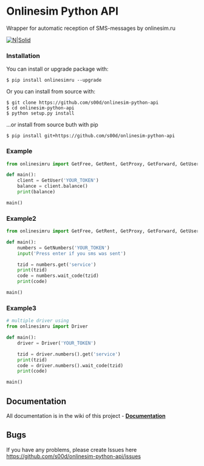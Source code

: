 # Onlinesim Python API


Wrapper for automatic reception of SMS-messages by onlinesim.ru

[![N|Solid](https://img.shields.io/pypi/pyversions/onlinesimru.svg)](https://pypi.python.org/pypi/onlinesimru)

### Installation
You can install or upgrade package with:
```
$ pip install onlinesimru --upgrade
```
Or you can install from source with:
```
$ git clone https://github.com/s00d/onlinesim-python-api
$ cd onlinesim-python-api
$ python setup.py install
```
...or install from source buth with pip
```
$ pip install git+https://github.com/s00d/onlinesim-python-api
```
### Example
```python
from onlinesimru import GetFree, GetRent, GetProxy, GetForward, GetUser, GetNumbers

def main():
    client = GetUser('YOUR_TOKEN')
    balance = client.balance()
    print(balance)

main()
```

### Example2
```python
from onlinesimru import GetFree, GetRent, GetProxy, GetForward, GetUser, GetNumbers

def main():
    numbers = GetNumbers('YOUR_TOKEN')
    input('Press enter if you sms was sent')

    tzid = numbers.get('service')
    print(tzid)
    code = numbers.wait_code(tzid)
    print(code)

main()
```

### Example3
```python
# multiple driver using
from onlinesimru import Driver

def main():
    driver = Driver('YOUR_TOKEN')

    tzid = driver.numbers().get('service')
    print(tzid)
    code = driver.numbers().wait_code(tzid)
    print(code)

main()
```

## Documentation

All documentation is in the wiki of this project - **[Documentation](https://github.com/s00d/onlinesim-python-api/wiki)**

## Bugs

If you have any problems, please create Issues here 
https://github.com/s00d/onlinesim-python-api/issues
